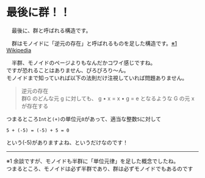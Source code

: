 # 最後に群！！

　最後に、群と呼ばれる構造です。

　群はモノイドに「逆元の存在」と呼ばれるものを足した構造です。[※1](#comment1)  
[Wikipedia](https://ja.wikipedia.org/wiki/%E7%BE%A4_%28%E6%95%B0%E5%AD%A6%29)

　半群、モノイドのページよりもなんだかコワイ感じですね。  
ですが恐れることはありません、ぴろぴろり〜ん。  
モノイドまで知っていれば以下の法則だけ注視していれば問題ありません。

> 逆元の存在  
> 群G のどんな元 g に対しても、 g • x = x • g = e となるような G の元 x が存在する

つまるところ`Int`と`(+)`の単位元`0`があって、適当な整数`5`に対して
```
5 + (-5) = (-5) + 5 = 0
```
という(-5)がありますよね、というだけなのです！

- - -

<a name="comment1">※1  </a>
余談ですが、モノイドも半群に「単位元律」を足した概念でしたね。  
つまるところ、モノイドは必ず半群であり、群は必ずモノイドでもあるのです

